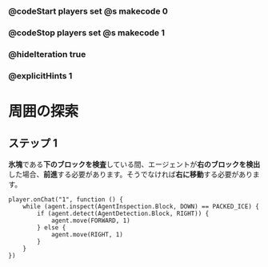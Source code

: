 ### @codeStart players set @s makecode 0
### @codeStop players set @s makecode 1

### @hideIteration true 
### @explicitHints 1


# 周囲の探索

## ステップ 1
**氷塊**である**下のブロックを検査**している間、エージェントが**右のブロックを検出**した場合、**前進**する必要があります。そうでなければ**右に移動**する必要があります。



```ghost
player.onChat("1", function () {
    while (agent.inspect(AgentInspection.Block, DOWN) == PACKED_ICE) {
        if (agent.detect(AgentDetection.Block, RIGHT)) {
            agent.move(FORWARD, 1)
        } else {
            agent.move(RIGHT, 1)
        }
    }
})
```

